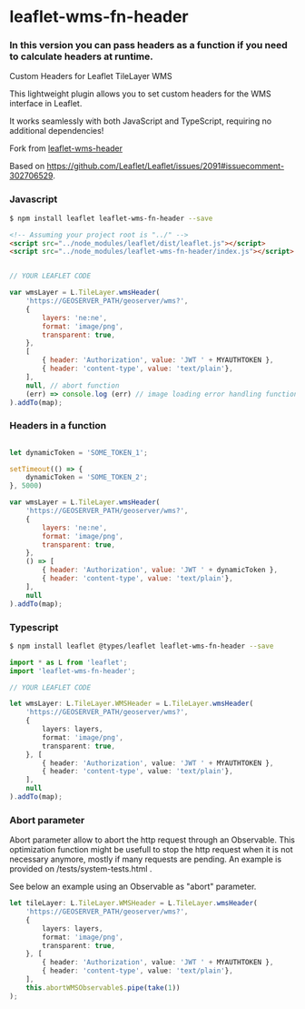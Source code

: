 # leaflet-wms-fn-header

### In this version you can pass headers as a function if you need to calculate headers at runtime.

Custom Headers for Leaflet TileLayer WMS

This lightweight plugin allows you to set custom headers for the WMS interface in Leaflet.

It works seamlessly with both JavaScript and TypeScript, requiring no additional dependencies!

Fork from [leaflet-wms-header](https://github.com/ticinum-aerospace/leaflet-wms-header)

Based on https://github.com/Leaflet/Leaflet/issues/2091#issuecomment-302706529.

### Javascript
```sh
$ npm install leaflet leaflet-wms-fn-header --save
```

```html
<!-- Assuming your project root is "../" -->
<script src="../node_modules/leaflet/dist/leaflet.js"></script> 
<script src="../node_modules/leaflet-wms-fn-header/index.js"></script> 
```

```js

// YOUR LEAFLET CODE

var wmsLayer = L.TileLayer.wmsHeader(
    'https://GEOSERVER_PATH/geoserver/wms?',
    {
        layers: 'ne:ne',
        format: 'image/png',
        transparent: true,
    },
    [
        { header: 'Authorization', value: 'JWT ' + MYAUTHTOKEN },
        { header: 'content-type', value: 'text/plain'},
    ],
    null, // abort function
    (err) => console.log (err) // image loading error handling function (optional)
).addTo(map);
```

### Headers in a function

```js

let dynamicToken = 'SOME_TOKEN_1';

setTimeout(() => {
    dynamicToken = 'SOME_TOKEN_2';
}, 5000)

var wmsLayer = L.TileLayer.wmsHeader(
    'https://GEOSERVER_PATH/geoserver/wms?',
    {
        layers: 'ne:ne',
        format: 'image/png',
        transparent: true,
    },
    () => [
        { header: 'Authorization', value: 'JWT ' + dynamicToken },
        { header: 'content-type', value: 'text/plain'},
    ],
    null
).addTo(map);
```

### Typescript
```sh
$ npm install leaflet @types/leaflet leaflet-wms-fn-header --save
```
```ts
import * as L from 'leaflet';
import 'leaflet-wms-fn-header';

// YOUR LEAFLET CODE

let wmsLayer: L.TileLayer.WMSHeader = L.TileLayer.wmsHeader(
    'https://GEOSERVER_PATH/geoserver/wms?',
    {
        layers: layers,
        format: 'image/png',
        transparent: true,
    }, [
        { header: 'Authorization', value: 'JWT ' + MYAUTHTOKEN },
        { header: 'content-type', value: 'text/plain'},
    ],
    null
).addTo(map);
```

### Abort parameter

Abort parameter allow to abort the http request through an Observable. This optimization function might be usefull to stop the http request when it is not necessary anymore, mostly if many requests are pending. An example is provided on /tests/system-tests.html .

See below an example using an Observable as "abort" parameter.

```ts
let tileLayer: L.TileLayer.WMSHeader = L.TileLayer.wmsHeader(
    'https://GEOSERVER_PATH/geoserver/wms?',
    {
        layers: layers,
        format: 'image/png',
        transparent: true,
    }, [
        { header: 'Authorization', value: 'JWT ' + MYAUTHTOKEN },
        { header: 'content-type', value: 'text/plain'},
    ],
    this.abortWMSObservable$.pipe(take(1))
);
```
